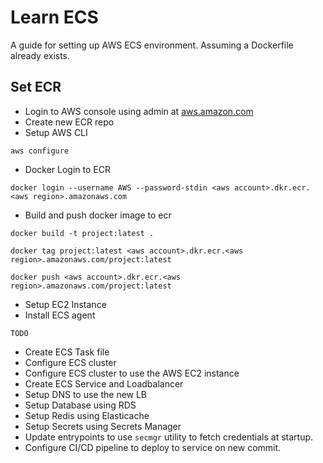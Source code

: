 # Learn ECS

A guide for setting up AWS ECS environment. Assuming a Dockerfile already exists.

## Set ECR

* Login to AWS console using admin at [aws.amazon.com](https://aws.amazon.com)
* Create new ECR repo
* Setup AWS CLI
```
aws configure
```

* Docker Login to ECR
```
docker login --username AWS --password-stdin <aws account>.dkr.ecr.<aws region>.amazonaws.com
```

* Build and push docker image to ecr
```
docker build -t project:latest .

docker tag project:latest <aws account>.dkr.ecr.<aws region>.amazonaws.com/project:latest

docker push <aws account>.dkr.ecr.<aws region>.amazonaws.com/project:latest
```

* Setup EC2 Instance
* Install ECS agent
```
TODO
```

* Create ECS Task file
* Configure ECS cluster
* Configure ECS cluster to use the AWS EC2 instance
* Create ECS Service and Loadbalancer
* Setup DNS to use the new LB
* Setup Database using RDS
* Setup Redis using Elasticache
* Setup Secrets using Secrets Manager
* Update entrypoints to use `secmgr` utility to fetch credentials at startup.
* Configure CI/CD pipeline to deploy to service on new commit.
